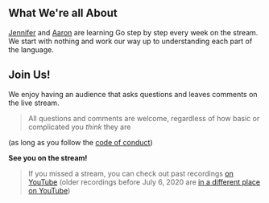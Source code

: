 ---
---

## What We're all About

[Jennifer](https://github.com/iennae) and [Aaron](https://github.com/arschles) are learning Go step by step every week on the stream. We start with nothing and work our way up to understanding each part of the language.

## Join Us!

We enjoy having an audience that asks questions and leaves comments on the live stream. 

>All questions and comments are welcome, regardless of how basic or complicated you _think_ they are

(as long as you follow the [code of conduct](https://opensource.microsoft.com/codeofconduct/))

**See you on the stream!**

>If you missed a stream, you can check out past recordings [on YouTube](https://www.youtube.com/playlist?list=PLwM5r5-wxvTD0htqjwxUPuPjEygCn-pQJ) (older recordings before July 6, 2020 are [in a different place on YouTube](https://www.youtube.com/playlist?list=PLd5PS0DQ17GCdvijjkLObfahEZzsJCAxO))

